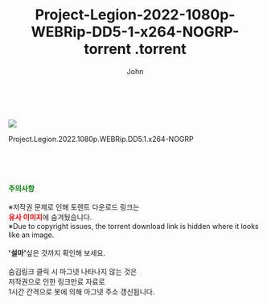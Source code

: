 ﻿---
layout: post
title:  "                   Project-Legion-2022-1080p-WEBRip-DD5-1-x264-NOGRP-torrent                .torrent"
author: John
categories: [ 영화 ]
tags: [  ]
image: https://torrentrj57.com/uploadfile/full/549de696046a042610bfff2e79f9858339456dd2.jpg 
description: "                   Project-Legion-2022-1080p-WEBRip-DD5-1-x264-NOGRP-torrent                 torrent 정보 공유"
toc: true
toc_sticky: true
---

<br>
<p><img src="https://torrentrj57.com/uploadfile/full/549de696046a042610bfff2e79f9858339456dd2.jpg"/></p>
 Project.Legion.2022.1080p.WEBRip.DD5.1.x264-NOGRP  
    
<br><br><br>
<p data-ke-size="size16"><b><span style="color: green;">주의사항</span></b><br /><br />※저작권 문제로 인해 토렌트 다운로드 링크는<br /><b><span style="color: red;">유사 이미지</span></b>에 숨겨뒀습니다.<br />※Due to copyright issues, the torrent download link is hidden where it looks like an image.<br /><br /><b>'설마'</b>싶은 것까지 확인해 보세요.<br /><br />숨김링크 클릭 시 마그넷 나타나지 않는 것은<br />저작권으로 인한 링크만료 자료로<br />1시간 간격으로 봇에 의해 마그넷 주소 갱신됩니다.</p>
